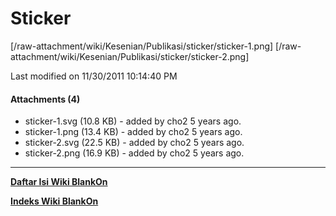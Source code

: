 # Sticker
[/raw-attachment/wiki/Kesenian/Publikasi/sticker/sticker-1.png]
[/raw-attachment/wiki/Kesenian/Publikasi/sticker/sticker-2.png]

Last modified on 11/30/2011 10:14:40 PM
#### Attachments (4)
  * sticker-1.svg​ (10.8 KB) - added by cho2 5 years ago.
  * sticker-1.png​ (13.4 KB) - added by cho2 5 years ago.
  * sticker-2.svg​ (22.5 KB) - added by cho2 5 years ago.
  * sticker-2.png​ (16.9 KB) - added by cho2 5 years ago.
 
---
[**Daftar Isi Wiki BlankOn**](/DaftarIsi/README.md)
 
[**Indeks Wiki BlankOn**](/Indeks.md)

